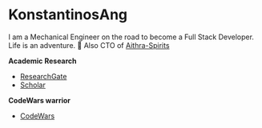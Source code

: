 # KonstantinosAng

I am a Mechanical Engineer on the road to become a Full Stack Developer. Life is an adventure. 🚀
Also CTO of [Aithra-Spirits](https://aithraspirits.com)

**Academic Research** <br />
- [ResearchGate](https://www.researchgate.net/profile/Konstantinos_Angelopoulos8) <br />
- [Scholar](http://scholar.google.com/citations?user=C3MUcrcAAAAJ&hl=en)

**CodeWars warrior** <br />
- [CodeWars](https://www.codewars.com/users/CyberBoy)
